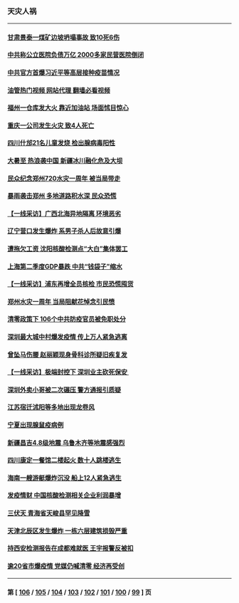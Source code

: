 ### 天灾人祸
---
#### [甘肃景泰一煤矿边坡坍塌事故 致10死6伤](../../pages/ncid280/n13787886.md?07251645) 
#### [中共称公立医院负债万亿 2000多家民营医院倒闭](../../pages/ncid280/n13787863.md?07251645) 
#### [中共官方首爆习近平等高层接种疫苗情况](../../pages/ncid280/n13787776.md?07251645) 
#### [油管热门视频 网站代理 翻墙必看视频](http://209.222.30.114:81/youtube.html?07251645)
#### [福州一仓库发大火 靠近加油站 场面怵目惊心](../../pages/ncid280/n13787713.md?07251645) 
#### [重庆一公司发生火灾 致4人死亡](../../pages/ncid280/n13787716.md?07251645) 
#### [四川什邡21名儿童发烧 检出腺病毒阳性](../../pages/ncid280/n13787697.md?07251645) 
#### [大暑至 热浪袭中国 新疆冰川融化危及大坝](../../pages/ncid280/n13787172.md?07251645) 
#### [民众纪念郑州720水灾一周年 被当局带走](../../pages/ncid280/n13786868.md?07251645) 
#### [暴雨袭击郑州 多地道路积水深 民众恐慌](../../pages/ncid280/n13786968.md?07251645) 
#### [【一线采访】广西北海异地隔离  环境恶劣](../../pages/ncid280/n13786876.md?07251645) 
#### [辽宁营口发生爆炸 系男子杀人后故意引爆](../../pages/ncid280/n13786639.md?07251645) 
#### [遭拖欠工资 沈阳核酸检测点“大白”集体罢工](../../pages/ncid280/n13786218.md?07251645) 
#### [上海第二季度GDP暴跌 中共“钱袋子”缩水](../../pages/ncid280/n13786332.md?07251645) 
#### [【一线采访】浦东再增全员核检 市民恐慌囤货](../../pages/ncid280/n13786305.md?07251645) 
#### [郑州水灾一周年 当局阻献花悼念引民愤](../../pages/ncid280/n13786205.md?07251645) 
#### [清零政策下 106个中共防疫官员被免职处分](../../pages/ncid280/n13786097.md?07251645) 
#### [深圳最大城中村爆发疫情 传上万人紧急逃离](../../pages/ncid280/n13785786.md?07251645) 
#### [曾坠马伤腰 赵丽颖现身骨科诊所疑旧疾复发](../../pages/ncid280/n13785579.md?07251645) 
#### [【一线采访】极端封控下 深圳业主砍死保安 ](../../pages/ncid280/n13785313.md?07251645) 
#### [深圳外卖小哥被二次碾压 警方通报引质疑](../../pages/ncid280/n13785234.md?07251645) 
#### [江苏宿迁沭阳等多地出现龙卷风](../../pages/ncid280/n13785196.md?07251645) 
#### [宁夏出现腺鼠疫病例](../../pages/ncid280/n13784903.md?07251645) 
#### [新疆昌吉4.8级地震 乌鲁木齐等地震感强烈](../../pages/ncid280/n13784975.md?07251645) 
#### [四川康定一餐馆二楼起火 数十人跳楼逃生](../../pages/ncid280/n13784392.md?07251645) 
#### [海南一艘游艇爆炸沉没 船上12人紧急逃生](../../pages/ncid280/n13784277.md?07251645) 
#### [发疫情财 中国核酸检测相关企业利润暴增](../../pages/ncid280/n13784124.md?07251645) 
#### [三伏天 青海省天峻县罕见降雪](../../pages/ncid280/n13784180.md?07251645) 
#### [天津北辰区发生爆炸 一栋六层建筑损毁严重](../../pages/ncid280/n13784126.md?07251645) 
#### [持西安检测报告在成都难就医 王宇报警反被扣](../../pages/ncid280/n13784058.md?07251645) 
#### [逾20省市爆疫情 党媒仍喊清零 经济再受创](../../pages/ncid280/n13783787.md?07251645) 

---
#### 第 [ [106](./106.md?07251645) / [105](./105.md?07251645) / [104](./104.md?07251645) / [103](./103.md?07251645) / [102](./102.md?07251645) / [101](./101.md?07251645) / [100](./100.md?07251645) / [99](./99.md?07251645) ] 页
